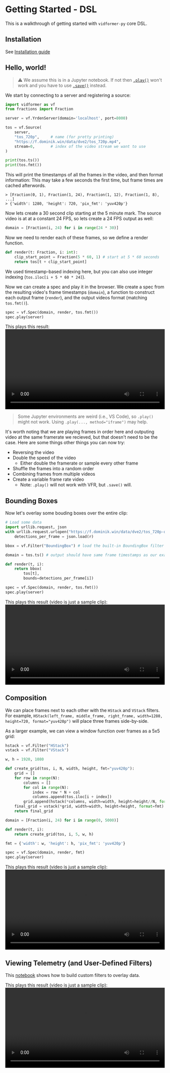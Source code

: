 # Getting Started - DSL

This is a walkthrough of getting started with `vidformer-py` core DSL.

## Installation

See [Installation guide](./install.md)

## Hello, world!

> ⚠️ We assume this is in a Jupyter notebook. If not then [`.play()`](https://ixlab.github.io/vidformer/vidformer-py/vidformer.html#Spec.play) won't work and you have to use [`.save()`](https://ixlab.github.io/vidformer/vidformer-py/vidformer.html#Spec.save) instead.

We start by connecting to a server and registering a source:
```python
import vidformer as vf
from fractions import Fraction

server = vf.YrdenServer(domain='localhost', port=8000)

tos = vf.Source(
    server,
    "tos_720p",     # name (for pretty printing)
    "https://f.dominik.win/data/dve2/tos_720p.mp4",
    stream=0,       # index of the video stream we want to use
)

print(tos.ts())
print(tos.fmt())
```

This will print the timestamps of all the frames in the video, and then format information:
This may take a few seconds the first time, but frame times are cached afterwords.

```
> [Fraction(0, 1), Fraction(1, 24), Fraction(1, 12), Fraction(1, 8), ...]
> {'width': 1280, 'height': 720, 'pix_fmt': 'yuv420p'}
```

Now lets create a 30 second clip starting at the 5 minute mark.
The source video is at at a constant 24 FPS, so lets create a 24 FPS output as well:

```python
domain = [Fraction(i, 24) for i in range(24 * 30)]
```

Now we need to render each of these frames, so we define a render function.
```python
def render(t: Fraction, i: int):
    clip_start_point = Fraction(5 * 60, 1) # start at 5 * 60 seconds
    return tos[t + clip_start_point]
```
We used timestamp-based indexing here, but you can also use integer indexing (`tos.iloc[i + 5 * 60 * 24]`).

Now we can create a spec and play it in the browser.
We create a spec from the resulting video's frame timestamps (`domain`), a function to construct each output frame (`render`), and the output videos format (matching `tos.fmt()`).
```python
spec = vf.Spec(domain, render, tos.fmt())
spec.play(server)
```

This plays this result:
<video controls width="100%">
  <source src="https://f.dominik.win/data/dve2/quickstart-hello-world.mp4" type="video/mp4" />
</video>

> Some Jupyter environments are weird (i.e., VS Code), so  `.play()` might not work. Using `.play(..., method="iframe")` may help.

It's worth noting that we are playing frames in order here and outputing video at the same framerate we recieved, but that doesn't need to be the case.
Here are some things other things you can now try:

* Reversing the video
* Double the speed of the video
    * Either double the framerate or sample every other frame
* Shuffle the frames into a random order
* Combining frames from multiple videos
* Create a variable frame rate video
    * Note: `.play()` will not work with VFR, but `.save()` will.

## Bounding Boxes

Now let's overlay some bouding boxes over the entire clip:

```python
# Load some data
import urllib.request, json 
with urllib.request.urlopen("https://f.dominik.win/data/dve2/tos_720p-objects.json") as r:
    detections_per_frame = json.load(r)

bbox = vf.Filter("BoundingBox") # load the built-in BoundingBox filter

domain = tos.ts() # output should have same frame timestamps as our example clip

def render(t, i):
    return bbox(
        tos[t],
        bounds=detections_per_frame[i])

spec = vf.Spec(domain, render, tos.fmt())
spec.play(server)
```

This plays this result (video is just a sample clip):
<video controls width="100%">
  <source src="https://f.dominik.win/data/dve2/quickstart-bounding-box.mp4" type="video/mp4" />
</video>

## Composition

We can place frames next to each other with the `HStack` and `VStack` filters.
For example, `HStack(left_frame, middle_frame, right_frame, width=1280, height=720, format="yuv420p")` will place three frames side-by-side.

As a larger example, we can view a window function over frames as a 5x5 grid:

```python
hstack = vf.Filter("HStack")
vstack = vf.Filter("VStack")

w, h = 1920, 1080

def create_grid(tos, i, N, width, height, fmt="yuv420p"):
    grid = []
    for row in range(N):
        columns = []
        for col in range(N):
            index = row * N + col
            columns.append(tos.iloc[i + index])
        grid.append(hstack(*columns, width=width, height=height//N, format=fmt))
    final_grid = vstack(*grid, width=width, height=height, format=fmt)
    return final_grid

domain = [Fraction(i, 24) for i in range(0, 5000)]

def render(t, i):
    return create_grid(tos, i, 5, w, h)

fmt = {'width': w, 'height': h, 'pix_fmt': 'yuv420p'}

spec = vf.Spec(domain, render, fmt)
spec.play(server)
```

This plays this result (video is just a sample clip):
<video controls width="100%">
  <source src="https://f.dominik.win/data/dve2/quickstart-composition.mp4" type="video/mp4" />
</video>

## Viewing Telemetry (and User-Defined Filters)

This [notebook](https://github.com/ixlab/vidformer/blob/main/misc/UDFs-demo.ipynb) shows how to build custom filters to overlay data.

This plays this result (video is just a sample clip):
<video controls width="100%">
  <source src="https://f.dominik.win/data/dve2/quickstart-telemetry.mp4" type="video/mp4" />
</video>
